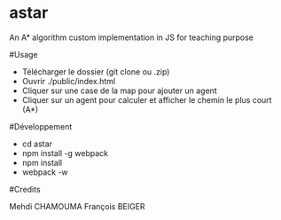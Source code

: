 # astar

An A* algorithm custom implementation in JS for teaching purpose

#Usage

* Télécharger le dossier (git clone ou .zip)
* Ouvrir ./public/index.html
* Cliquer sur une case de la map pour ajouter un agent
* Cliquer sur un agent pour calculer et afficher le chemin le plus court (A*)

#Développement

* cd astar
* npm install -g webpack
* npm install
* webpack -w

#Credits

Mehdi CHAMOUMA
François BEIGER
